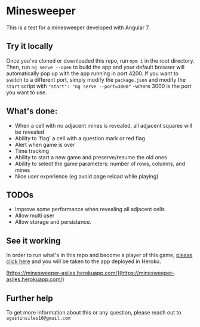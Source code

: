 # Minesweeper

This is a test for a minesweeper developed with Angular 7.

## Try it locally
Once you've cloned or downloaded this repo, run `npm i` in the root directory. Then, run `ng serve --open` to build the app and your default browser will automatically pop up with the app running in port 4200. If you want to switch to a different port, simply modify the `package.json` and modify the `start` script with `"start": "ng serve --port=3000"` -where 3000 is the port you want to use.

## What's done:
- When a cell with no adjacent mines is revealed, all adjacent squares will be revealed
- Ability to 'flag' a cell with a question mark or red flag
- Alert when game is over
- Time tracking
- Ability to start a new game and preserve/resume the old ones
- Ability to select the game parameters: number of rows, columns, and mines
- Nice user experience (eg avoid page reload while playing)

## TODOs
- Improve some performance when revealing all adjacent cells
- Allow multi user
- Allow storage and persistance.

## See it working
In order to run what's in this repo and become a player of this game, [please click here](https://minesweeper-asiles.herokuapp.com/) and you will be taken to the app deployed in Heroku.

[https://minesweeper-asiles.herokuapp.com/](https://minesweeper-asiles.herokuapp.com/)

## Further help
To get more information about this or any question, please reach out to `agustinsiles10@gmail.com`
